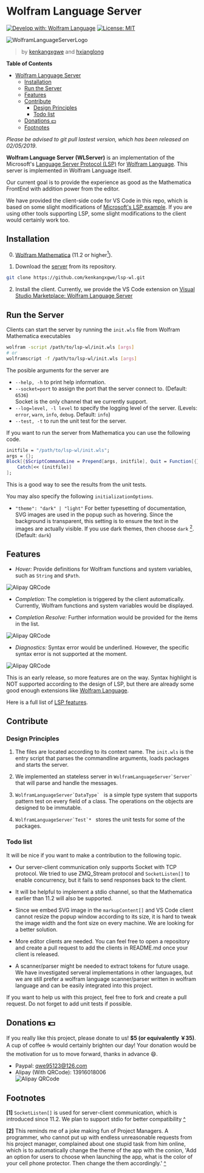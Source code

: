 # Wolfram Language Server

[![Develop with: Wolfram Language](https://img.shields.io/badge/Develop%20with-Wolfram%20Language-%23d81013.svg)](http://www.wolfram.com/language/)
[![License: MIT](https://img.shields.io/badge/License-MIT-yellow.svg)](https://opensource.org/licenses/MIT)

![WolframLanguageServerLogo](https://raw.githubusercontent.com/kenkangxgwe/lsp-wl/master/images/wolfram-language-server-logo-clipped.png)
> by [kenkangxgwe](mailto:kenkangxgwe@gmail.com) and [hxianglong](https://github.com/huxianglong) 

<!-- markdown-toc start - Don't edit this section. Run M-x markdown-toc-refresh-toc -->
**Table of Contents**

- [Wolfram Language Server](#wolfram-language-server)
    - [Installation](#installation)
    - [Run the Server](#run-the-server)
    - [Features](#features)
    - [Contribute](#contribute)
        - [Design Principles](#design-principles)
        - [Todo list](#todo-list)
    - [Donations :dollar:](#donations-dollar)
    - [Footnotes](#footnotes)

<!-- markdown-toc end -->

*Please be advised to git pull lastest version, which has been released on 02/05/2019*.

**Wolfram Language Server (WLServer)** is an implementation of the Microsoft's
[Language Server Protocol
(LSP)](https://microsoft.github.io/language-server-protocol) for [Wolfram
Language](http://www.wolfram.com/language). This server is
implemented in Wolfram Language itself.

Our current goal is to provide the experience as good as the Mathematica FrontEnd 
with addition power from the editor.

We have provided the client-side code for VS Code in this repo, which is based on some slight
modifications of [Microsoft's LSP
example](https://github.com/Microsoft/vscode-extension-samples/tree/master/lsp-sample).
If you are using other tools supporting LSP, some slight modifications to the
client would certainly work too.

## Installation

0. [Wolfram Mathematica](http://www.wolfram.com/mathematica/) (11.2 or
    higher<a name="ref1"></a>[<sup>1</sup>](#footnote1)).

1. Download the [server](https://github.com/kenkangxgwe/lsp-wl) from its
   repository.

  ``` sh
  git clone https://github.com/kenkangxgwe/lsp-wl.git
  ```

2. Install the client. Currently, we provide the VS Code extension on [Visual
Studio Marketplace: Wolfram Language Server](https://marketplace.visualstudio.com/items?itemName=lsp-wl.lsp-wl-client)

## Run the Server

Clients can start the server by running the `init.wls` file from Wolfram
Mathematica executables

``` sh
wolfram -script /path/to/lsp-wl/init.wls [args]
# or
wolframscript -f /path/to/lsp-wl/init.wls [args]
```

The posible arguments for the server are

- `--help, -h` to print help information.
- `--socket=port` to assign the port that the server connect to. (Default:
`6536`)  
Socket is the only channel that we currently support.
- `--log=level, -l level` to specify the logging level of the server.
  (Levels: `error`, `warn`, `info`, `debug`. Default: `info`)
- `--test, -t` to run the unit test for the server.

If you want to run the server from Mathematica you can use the following code.

``` mathematica
initfile = "/path/to/lsp-wl/init.wls";
args = {};
Block[{$ScriptCommandLine = Prepend[args, initfile], Quit = Function[{}, Throw[Null]]},
    Catch[<< (initfile)]
];
```

This is a good way to see the results from the unit tests.

You may also specify the following `initializationOptions`.

- `"theme": "dark" | "light"` For better typesetting of documentation, SVG
images are used in the popup such as hovering. Since the background is
transparent, this setting is to ensure the text in the images are actually
visible. If you use dark themes, then choose `dark` <a name="ref2">
</a>[<sup>2</sup>](#footnote2). (Default: `dark`)

## Features

- *Hover:* Provide definitions for Wolfram functions and system variables, such
  as `String` and `$Path`.

![Alipay
QRCode](https://raw.githubusercontent.com/kenkangxgwe/lsp-wl/master/images/hover.jpg)

- *Completion:* The completion is triggered by the client automatically.
  Currently, Wolfram functions and system variables would be displayed.

- *Completion Resolve:* Further information would be provided for the items in
  the list.

![Alipay
QRCode](https://raw.githubusercontent.com/kenkangxgwe/lsp-wl/master/images/completion.jpg)

- *Diagnostics:* Syntax error would be underlined. However, the specific syntax
  error is not supported at the moment.

![Alipay
QRCode](https://raw.githubusercontent.com/kenkangxgwe/lsp-wl/master/images/diagnostics.jpg)
  
This is an early release, so more features are on the way. Syntax highlight is
NOT supported according to the design of LSP, but there are already some good
enough extensions like [Wolfram
Language](https://marketplace.visualstudio.com/items?itemName=flipphillips.wolfram-language).

Here is a full list of [LSP features](https://microsoft.github.io/language-server-protocol/specification).

## Contribute

### Design Principles

1. The files are located according to its context name. The `init.wls` is the
   entry script that parses the commandline arguments, loads packages
   and starts the server.

2. We implemented an stateless server in ``WolframLanguageServer`Server` `` that
   will parse and handle the messages.

3. ``WolframLanguageServer`DataType` `` is a simple type system
   that supports pattern test on every field of a class. The operations on the
   objects are designed to be immutable.
   
4. ``WolframLanguageServer`Test`* `` stores the unit tests for some of
   the packages.
   
### Todo list

It will be nice if you want to make a contribution to the following topic. 

* Our server-client communication only supports Socket with TCP protocol. We
  tried to use ZMQ_Stream protocol and `SocketListen[]` to enable concurrency,
  but it fails to send responses back to the client.
  
* It will be helpful to implement a stdio channel, so that the Mathematica
  earlier than 11.2 will also be supported.

* Since we embed SVG image in the `markupContent[]` and VS Code client cannot
  resize the popup window according to its size, it is hard to tweak the image
  width and the font size on every machine. We are looking for a better solution.
  
* More editor clients are needed. You can feel free to open a repository and
  create a pull request to add the clients in README.md once your client is released.
  
* A scanner/parser might be needed to extract tokens for future usage. We have
  investigated serveral implementations in other languages, but we are still
  prefer a wolfram language scanner/parser written in wolfram language and can
  be easily integrated into this project.

If you want to help us with this project, feel free to fork and create a pull
request. Do not forget to add unit tests if possible.

## Donations :dollar:

If you really like this project, please donate to us! **$5 (or equivalently
￥35)**. A cup of coffee :coffee: would certainly
brighten our day! Your donation would be the motivation for us to move forward,
thanks in advance :smile:.

- Paypal: qwe95123@126.com
- Alipay (With QRCode): 13916018006  
![Alipay
QRCode](https://raw.githubusercontent.com/kenkangxgwe/lsp-wl/master/images/alipay.jpg)

## Footnotes

<a name="footnote1"> </a> **[1]** `SocketListen[]` is used for server-client
communication, which is introduced since 11.2. We plan to support stdio for
better compatibility [^](#ref1)

<a name="footnote2"> </a> **[2]** This reminds me of a joke making fun of
Project Managers. A programmer, who cannot put up with endless unreasonable
requests from his project manager, complained about one stupid task from him
online, which is to automatically change the theme of the app with the conion, 'Add an option for
users to choose when launching the app, what is the color of your cell phone
protector. Then change the them accordingly.' [^](#ref2)
